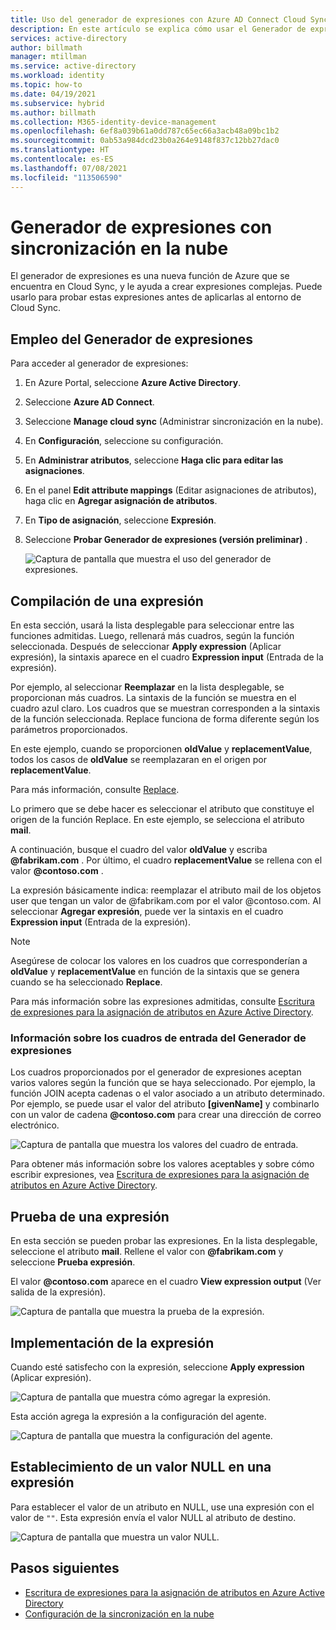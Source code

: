 ```yaml
---
title: Uso del generador de expresiones con Azure AD Connect Cloud Sync
description: En este artículo se explica cómo usar el Generador de expresiones con la sincronización en la nube.
services: active-directory
author: billmath
manager: mtillman
ms.service: active-directory
ms.workload: identity
ms.topic: how-to
ms.date: 04/19/2021
ms.subservice: hybrid
ms.author: billmath
ms.collection: M365-identity-device-management
ms.openlocfilehash: 6ef8a039b61a0dd787c65ec66a3acb48a09bc1b2
ms.sourcegitcommit: 0ab53a984dcd23b0a264e9148f837c12bb27dac0
ms.translationtype: HT
ms.contentlocale: es-ES
ms.lasthandoff: 07/08/2021
ms.locfileid: "113506590"
---
```

# <a name="expression-builder-with-cloud-sync"></a>Generador de expresiones con sincronización en la nube
El generador de expresiones es una nueva función de Azure que se encuentra en Cloud Sync, y le ayuda a crear expresiones complejas. Puede usarlo para probar estas expresiones antes de aplicarlas al entorno de Cloud Sync.

## <a name="use-the-expression-builder"></a>Empleo del Generador de expresiones
Para acceder al generador de expresiones:

 1. En Azure Portal, seleccione **Azure Active Directory**.
 1. Seleccione **Azure AD Connect**.
 1. Seleccione **Manage cloud sync** (Administrar sincronización en la nube).
 1. En **Configuración**, seleccione su configuración.
 1. En **Administrar atributos**, seleccione **Haga clic para editar las asignaciones**.
 1. En el panel **Edit attribute mappings** (Editar asignaciones de atributos), haga clic en **Agregar asignación de atributos**.
 1. En **Tipo de asignación**, seleccione **Expresión**.
 1. Seleccione **Probar Generador de expresiones (versión preliminar)** .
 
    ![Captura de pantalla que muestra el uso del generador de expresiones.](media/how-to-expression-builder/expression-1.png)

## <a name="build-an-expression"></a>Compilación de una expresión
En esta sección, usará la lista desplegable para seleccionar entre las funciones admitidas. Luego, rellenará más cuadros, según la función seleccionada. Después de seleccionar **Apply expression** (Aplicar expresión), la sintaxis aparece en el cuadro **Expression input** (Entrada de la expresión).

Por ejemplo, al seleccionar **Reemplazar** en la lista desplegable, se proporcionan más cuadros. La sintaxis de la función se muestra en el cuadro azul claro. Los cuadros que se muestran corresponden a la sintaxis de la función seleccionada. Replace funciona de forma diferente según los parámetros proporcionados.

En este ejemplo, cuando se proporcionen **oldValue** y **replacementValue**, todos los casos de **oldValue** se reemplazaran en el origen por **replacementValue**.

Para más información, consulte [Replace](reference-expressions.md#replace).

Lo primero que se debe hacer es seleccionar el atributo que constituye el origen de la función Replace. En este ejemplo, se selecciona el atributo **mail**.

A continuación, busque el cuadro del valor **oldValue** y escriba **@fabrikam.com** . Por último, el cuadro **replacementValue** se rellena con el valor **@contoso.com** .

La expresión básicamente indica: reemplazar el atributo mail de los objetos user que tengan un valor de @fabrikam.com por el valor @contoso.com. Al seleccionar **Agregar expresión**, puede ver la sintaxis en el cuadro **Expression input** (Entrada de la expresión).

>[!NOTE]
>Asegúrese de colocar los valores en los cuadros que corresponderían a **oldValue** y **replacementValue** en función de la sintaxis que se genera cuando se ha seleccionado **Replace**.

Para más información sobre las expresiones admitidas, consulte [Escritura de expresiones para la asignación de atributos en Azure Active Directory](reference-expressions.md).

### <a name="information-on-expression-builder-input-boxes"></a>Información sobre los cuadros de entrada del Generador de expresiones
Los cuadros proporcionados por el generador de expresiones aceptan varios valores según la función que se haya seleccionado. Por ejemplo, la función JOIN acepta cadenas o el valor asociado a un atributo determinado. Por ejemplo, se puede usar el valor del atributo **[givenName]** y combinarlo con un valor de cadena **@contoso.com** para crear una dirección de correo electrónico.

  ![Captura de pantalla que muestra los valores del cuadro de entrada.](media/how-to-expression-builder/expression-8.png)

Para obtener más información sobre los valores aceptables y sobre cómo escribir expresiones, vea [Escritura de expresiones para la asignación de atributos en Azure Active Directory](reference-expressions.md).

## <a name="test-an-expression"></a>Prueba de una expresión
En esta sección se pueden probar las expresiones. En la lista desplegable, seleccione el atributo **mail**. Rellene el valor con **@fabrikam.com** y seleccione **Prueba expresión**.

El valor **@contoso.com** aparece en el cuadro **View expression output** (Ver salida de la expresión).

 ![Captura de pantalla que muestra la prueba de la expresión.](media/how-to-expression-builder/expression-4.png)

## <a name="deploy-the-expression"></a>Implementación de la expresión
Cuando esté satisfecho con la expresión, seleccione **Apply expression** (Aplicar expresión).

![Captura de pantalla que muestra cómo agregar la expresión.](media/how-to-expression-builder/expression-5.png)

Esta acción agrega la expresión a la configuración del agente.

![Captura de pantalla que muestra la configuración del agente.](media/how-to-expression-builder/expression-6.png)

## <a name="set-a-null-value-on-an-expression"></a>Establecimiento de un valor NULL en una expresión
Para establecer el valor de un atributo en NULL, use una expresión con el valor de `""`. Esta expresión envía el valor NULL al atributo de destino.

![Captura de pantalla que muestra un valor NULL.](media/how-to-expression-builder/expression-7.png)


## <a name="next-steps"></a>Pasos siguientes 

- [Escritura de expresiones para la asignación de atributos en Azure Active Directory](reference-expressions.md)
- [Configuración de la sincronización en la nube](how-to-configure.md)
